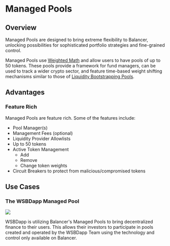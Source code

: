 # Managed Pools

## Overview

Managed Pools are designed to bring extreme flexibility to Balancer, unlocking possibilities for sophisticated portfolio strategies and fine-grained control. 

Managed Pools use [Weighted Math](/reference/math/weighted-math.md) and allow users to have pools of up to 50 tokens. These pools provide a framework for fund managers, can be used to track a wider crypto sector, and feature time-based weight shifting mechanisms similar to those of [Liquidity Bootstrapping Pools](liquidity-bootstrapping.md).

## Advantages

### Feature Rich

Managed Pools are feature rich. Some of the features include:

* Pool Manager(s)
* Management Fees (optional)
* Liquidity Provider Allowlists
* Up to 50 tokens
* Active Token Management
  * Add
  * Remove
  * Change token weights
* Circuit Breakers to protect from malicious/compromised tokens

## Use Cases

### **The WSBDapp Managed Pool**

![](https://lh3.googleusercontent.com/\_5AJs\_9nrEZyLfqgmfAlXCw0PevjbfiBenbLxBzrzCtBjGrmylEbTX8V-gJY6HXk_ZK3VBhJFkAj-jbgMBfXBm-paqqar0NPoF3eVeLvZX9hlHIERMKBDjigMbDWjKmFandv8lgw=s0)

WSBDapp is utilizing Balancer's Managed Pools to bring decentralized finance to their users. This allows their investors to participate in pools created and operated by the WSBDapp Team using the technology and control only available on Balancer.
